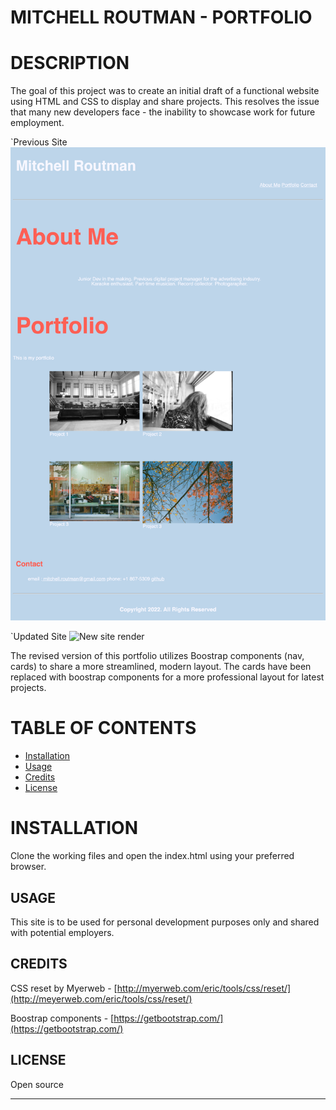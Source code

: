 # MITCHELL ROUTMAN - PORTFOLIO

# DESCRIPTION
The goal of this project was to create an initial draft of a functional website using HTML and CSS to display and share projects. This resolves the issue that many new developers face - the inability to showcase work for future employment. 

`Previous Site
    ![Site render](assets/images/mitchell-routman-portfolio.png)

`Updated Site
    ![New site render](assets/images/...)

The revised version of this portfolio utilizes Boostrap components (nav, cards) to share a more streamlined, modern layout. The cards have been replaced with boostrap components for a more professional layout for latest projects. 

# TABLE OF CONTENTS
 - [Installation](#installation)
 - [Usage](#usage)
 - [Credits](#credits)
 - [License](#license)

# INSTALLATION
Clone the working files and open the index.html using your preferred browser. 

## USAGE
This site is to be used for personal development purposes only and shared with potential employers.


## CREDITS
CSS reset by Myerweb - [http://myerweb.com/eric/tools/css/reset/](http://meyerweb.com/eric/tools/css/reset/)

Boostrap components - [https://getbootstrap.com/](https://getbootstrap.com/)

## LICENSE
Open source

---

